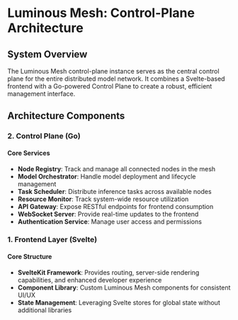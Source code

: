# Luminous Mesh: Control-Plane Architecture

## System Overview

The Luminous Mesh control-plane instance serves as the central control plane for the entire distributed model network. It combines a Svelte-based frontend with a Go-powered Control Plane to create a robust, efficient management interface.

## Architecture Components

### 2. Control Plane (Go)

#### Core Services
- **Node Registry**: Track and manage all connected nodes in the mesh
- **Model Orchestrator**: Handle model deployment and lifecycle management
- **Task Scheduler**: Distribute inference tasks across available nodes
- **Resource Monitor**: Track system-wide resource utilization
- **API Gateway**: Expose RESTful endpoints for frontend consumption
- **WebSocket Server**: Provide real-time updates to the frontend
- **Authentication Service**: Manage user access and permissions

### 1. Frontend Layer (Svelte)

#### Core Structure
- **SvelteKit Framework**: Provides routing, server-side rendering capabilities, and enhanced developer experience
- **Component Library**: Custom Luminous Mesh components for consistent UI/UX
- **State Management**: Leveraging Svelte stores for global state without additional libraries